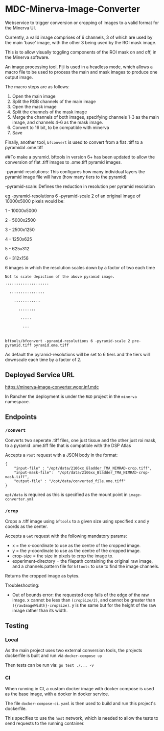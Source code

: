 # MDC-Minerva-Image-Converter

Webservice to trigger conversion or cropping of images to a valid format for the Minerva UI.

Currently, a valid image comprises of 6 channels, 3 of which are used by the main 'base' image, with the other 3 being used by the ROI mask image.

This is to allow visually toggling components of the ROI mask on and off, in the Minerva software.

An image processing tool, Fiji is used in a headless mode, which allows a macro file to be used to process the main and mask images to produce one output image.

The macro steps are as follows:

1) Open the main image
2) Split the RGB channels of the main image
3) Open the mask image
4) Split the channels of the mask image
5) Merge the channels of both images, specifying channels 1-3 as the main image, and channels 4-6 as the mask image.
6) Convert to 16 bit, to be compatible with minerva
7) Save

Finally, another tool, `bfconvert` is used to convert from a flat .tiff to a pyramidal .ome.tiff 

##To make a pyramid.
bftools in version 6+ has been updated to allow the conversion of flat .tiff images to .ome.tiff pyramid images.

-pyramid-resolutions: This configures how many individual layers the pyramid image file will have (how many tiers to the pyramid)

-pyramid-scale: Defines the reduction in resolution per pyramid resolution

eg -pyramid-resolutions 6 -pyramid-scale 2 of an original image of 10000x5000 pixels would be:

1 - 10000x5000

2 - 5000x2500

3 - 2500x1250

4 - 1250x625

5 - 625x312

6 - 312x156

6 images in which the resolution scales down by a factor of two each time
```
Not to scale depiction of the above pyramid image.

''''''''''''''''''''

  ''''''''''''''''

    ''''''''''''

      ''''''''

       '''''

        '''
        
```
```
bftools/bfconvert -pyramid-resolutions 6 -pyramid-scale 2 pre-pyramid.tiff pyramid.ome.tiff
```
As default the pyramid-resolutions will be set to 6 tiers and the tiers will downscale each time by a factor of 2.

## Deployed Service URL

https://minerva-image-converter.wopr.inf.mdc

In Rancher the deployment is under the `R&D` project in the `minerva` namespace.

## Endpoints

### `/convert`
Converts two seperate .tiff files, one just tissue and the other just roi mask, to a pyramid .ome.tiff file that is 
compatible with the DSP Atlas

Accepts a `Post` request with a JSON body in the format:


```
{
    "input-file" : "/opt/data/2106xx_Bladder_TMA_NIMRAD-crop.tiff",
    "input-mask-file":  "/opt/data/2106xx_Bladder_TMA_NIMRAD-crop-mask.tiff",
    "output-file" : "/opt/data/converted_file.ome.tiff"
}
```

`opt/data` is required as this is specified as the mount point in `image-converter.yml`

### `/crop`
Crops a .tiff image using `bftools` to a given size using specified x and y coords as the center.

Accepts a `Get` request with the following mandatory params:

- x = the x-coordinate to use as the centre of the cropped image. 
- y = the y-coordinate to use as the centre of the cropped image.
- crop-size = the size in pixels to crop the image to.
- experiment-directory = the filepath containing the original raw image, and a channels.pattern file for `bftools` to use to find the image channels.

Returns the cropped image as bytes.

Troubleshooting:

- Out of bounds error: the requested crop falls of the edge of the raw image. x cannot be less than `(cropSize/2)`, and cannot be greater than `({rawImageWidth}-cropSize)`. y is the same but for the height of the raw image rather than its width.

## Testing

### Local

As the main project uses two external conversion tools, the projects dockerfile is built and run via `docker-compose up`

Then tests can be run via:
`go test ./... -v`

### CI 

When running in CI, a custom docker image with docker compose is used as the base image, with a docker in docker service.

The file `docker-compose-ci.yaml` is then used to build and run this project's dockerfile.

This specifies to use the `host` network, which is needed to allow the tests to send requests to the running container.
